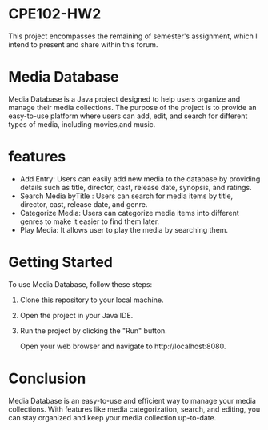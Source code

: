 # CPE102-HW2
This project encompasses the remaining of semester's assignment, which I intend to present and share within this forum.

# Media Database

Media Database is a Java project designed to help users organize and manage their media collections. The purpose of the project is to provide an easy-to-use platform where users can add, edit, and search for different types of media, including movies,and music.

# features
- Add Entry: Users can easily add new media to the database by providing details such as title, director, cast, release date, synopsis, and ratings.
- Search Media byTitle : Users can search for media items by title, director, cast, release date, and genre.
- Categorize Media: Users can categorize media items into different genres to make it easier to find them later.
- Play Media: It allows user to play the media by searching them. 

# Getting Started

To use Media Database, follow these steps:
1. Clone this repository to your local machine.
2. Open the project in your Java IDE.
3. Run the project by clicking the "Run" button.

    Open your web browser and navigate to http://localhost:8080.

# Conclusion

Media Database is an easy-to-use and efficient way to manage your media collections. With features like media categorization, search, and editing, you can stay organized and keep your media collection up-to-date.
